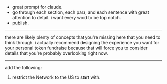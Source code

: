 - great prompt for claude.
- go through each section, each para, and each sentence with great attention to detail. i want every word to be top notch.
- publish.

---

there are likely plenty of concepts that you're missing here that you need to think through. i actually recommend designing the experience you want for your personal token fundraise because that will force you to consider details that you're probably overlooking right now.

---

add the following:
1. restrict the Network to the US to start with.